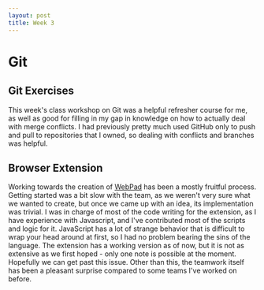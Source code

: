 ```yaml
---
layout: post
title: Week 3
---
```


# Git 

## Git Exercises

This week's class workshop on Git was a helpful refresher course for me, as well as good for filling in my gap in knowledge on how to actually deal with merge conflicts. I had previously pretty much used GitHub only to push and pull to repositories that I owned, so dealing with conflicts and branches was helpful.

## Browser Extension

Working towards the creation of [WebPad](https://github.com/ossd-s24/WebPad/) has been a mostly fruitful process. Getting started was a bit slow with the team, as we weren't very sure what we wanted to create, but once we came up with an idea, its implementation was trivial. I was in charge of most of the code writing for the extension, as I have experience with Javascript, and I've contributed most of the scripts and logic for it. JavaScript has a lot of strange behavior that is difficult to wrap your head around at first, so I had no problem bearing the sins of the language. The extension has a working version as of now, but it is not as extensive as we first hoped - only one note is possible at the moment. Hopefully we can get past this issue. Other than this, the teamwork itself has been a pleasant surprise compared to some teams I've worked on before.